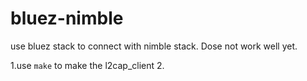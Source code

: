 # bluez-nimble
use bluez stack to connect with nimble stack. Dose not work well yet.

1.use `make` to make the l2cap_client
2.

